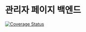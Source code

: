 # 관리자 페이지 백엔드
[![Coverage Status](https://coveralls.io/repos/github/DSM-PEAR/admin_backend/badge.svg?branch=main)](https://coveralls.io/github/DSM-PEAR/admin_backend?branch=main)

